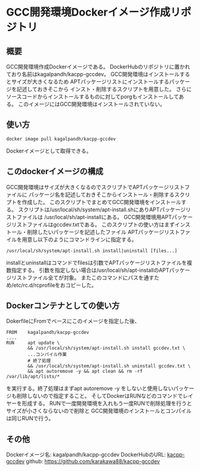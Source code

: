 # GCC開発環境Dockerイメージ作成リポジトリ
## 概要
GCC開発環境作成Dockerイメージである。
DockerHubのリポジトリに置かれており名前はkagalpandh/kacpp-gccdev。
GCC開発環境はインストールするとサイズが大きくなるため
APTパッケージリストにインストールするパッケージを記述しておきそこから
インスト・削除するスクリプトを用意した。
さらにソースコードからインストールするものに対してporgもインストールしてある。
このイメージにはGCC開発環境はインストールされていない。

## 使い方
```shell
docker image pull kagalpandh/kacpp-gccdev
```
Dockerイメージとして取得できる。

## このdockerイメージの構成
GCC開発環境はサイズが大きくなるのでスクリプトでAPTパッケージリストファイルに
パッケージ名を記述しておきそこからインストール・削除するスクリプトを作成した。
このスクリプトでまとめてGCC開発環境をインストールする。
スクリプトは/usr/local/sh/system/apt-install.shにありAPTパッケージリストファイルは
/usr/local/sh/apt-installにある。
GCC開発環境用APTパッケージリストファイルはgccdev.txtである。
このスクリプトの使い方はまずインストール・削除したいパッケージを記述したファイル
APTパッケージリストファイルを用意し以下のようにコマンドラインに指定する。
```shell
/usr/local/sh/system/apt-install.sh install|uninstall [files...]
```
installとuninstallはコマンドでfilesは引数でAPTパッケージリストファイルを複数指定する。
引数を指定しない場合は/usr/local/sh/apt-installのAPTパッケージリストファイル全てが対象。
またこのコマンドにパスを通すため/etc/rc.d/rcprofileをおコピーした。

## Dockerコンテナとしての使い方
DokerfileにFromでベースにこのイメージを指定した後、
```shell
FROM    kagalpandh/kacpp-gccdev
....
RUN     apt update \
        && /usr/local/sh/system/apt-install.sh install gccdev.txt \
        ...コンパイル作業
        # 終了処理
        && /usr/local/sh/system/apt-install.sh uninstall gccdev.txt \
        && apt autoremove -y && apt clean && rm -rf /var/lib/apt/lists/*
```
を実行する。終了処理はまずapt autoremove -y
をしないと使用しないパッケージも削除しないので指定すること。
そしてDockerはRUNなどのコマンドでレイヤーを形成する。
RUNで一度開発環境を入れもう一度RUNで削除処理を行うとサイズが小さくならないので削除と
GCC開発環境のインストールとコンパイルは同じRUNで行う。

## その他
Dockerイメージ名: kagalpandh/kacpp-gccdev
DockerHubのURL: [kacpp-gccdev](https://hub.docker.com/repository/docker/kagalpandh/kacpp-gccdev)
github: https://github.com/karakawa88/kacpp-gccdev

